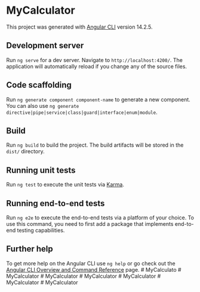 # MyCalculator

This project was generated with [Angular CLI](https://github.com/angular/angular-cli) version 14.2.5.

## Development server

Run `ng serve` for a dev server. Navigate to `http://localhost:4200/`. The application will automatically reload if you change any of the source files.

## Code scaffolding

Run `ng generate component component-name` to generate a new component. You can also use `ng generate directive|pipe|service|class|guard|interface|enum|module`.

## Build

Run `ng build` to build the project. The build artifacts will be stored in the `dist/` directory.

## Running unit tests

Run `ng test` to execute the unit tests via [Karma](https://karma-runner.github.io).

## Running end-to-end tests

Run `ng e2e` to execute the end-to-end tests via a platform of your choice. To use this command, you need to first add a package that implements end-to-end testing capabilities.

## Further help

To get more help on the Angular CLI use `ng help` or go check out the [Angular CLI Overview and Command Reference](https://angular.io/cli) page.
#   M y C a l c u l a t o  
 #   M y C a l c u l a t o r  
 #   M y C a l c u l a t o r  
 #   M y C a l c u l a t o r  
 #   M y C a l c u l a t o r  
 #   M y C a l c u l a t o r  
 #   M y C a l c u l a t o r  
 